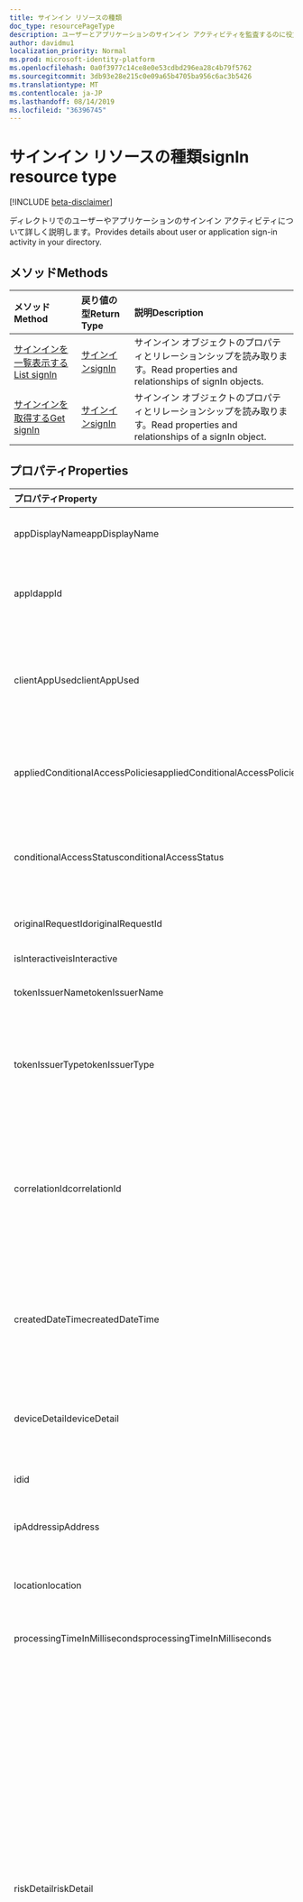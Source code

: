 ```yaml
---
title: サインイン リソースの種類
doc_type: resourcePageType
description: ユーザーとアプリケーションのサインイン アクティビティを監査するのに役立つ Microsoft Graph API (REST) のサインイン リソースについて説明します (ベータ版)。
author: davidmu1
localization_priority: Normal
ms.prod: microsoft-identity-platform
ms.openlocfilehash: 0a0f3977c14ce8e0e53cdbd296ea28c4b79f5762
ms.sourcegitcommit: 3db93e28e215c0e09a65b4705ba956c6ac3b5426
ms.translationtype: MT
ms.contentlocale: ja-JP
ms.lasthandoff: 08/14/2019
ms.locfileid: "36396745"
---
```

# <a name="signin-resource-type"></a><span data-ttu-id="628e2-103">サインイン リソースの種類</span><span class="sxs-lookup"><span data-stu-id="628e2-103">signIn resource type</span></span>

[!INCLUDE [beta-disclaimer](../../includes/beta-disclaimer.md)]

<span data-ttu-id="628e2-104">ディレクトリでのユーザーやアプリケーションのサインイン アクティビティについて詳しく説明します。</span><span class="sxs-lookup"><span data-stu-id="628e2-104">Provides details about user or application sign-in activity in your directory.</span></span> 

## <a name="methods"></a><span data-ttu-id="628e2-105">メソッド</span><span class="sxs-lookup"><span data-stu-id="628e2-105">Methods</span></span>

| <span data-ttu-id="628e2-106">メソッド</span><span class="sxs-lookup"><span data-stu-id="628e2-106">Method</span></span>           | <span data-ttu-id="628e2-107">戻り値の型</span><span class="sxs-lookup"><span data-stu-id="628e2-107">Return Type</span></span>    |<span data-ttu-id="628e2-108">説明</span><span class="sxs-lookup"><span data-stu-id="628e2-108">Description</span></span>|
|:---------------|:--------|:----------|
|[<span data-ttu-id="628e2-109">サインインを一覧表示する</span><span class="sxs-lookup"><span data-stu-id="628e2-109">List signIn</span></span>](../api/signin-list.md) | [<span data-ttu-id="628e2-110">サインイン</span><span class="sxs-lookup"><span data-stu-id="628e2-110">signIn</span></span>](signin.md) |<span data-ttu-id="628e2-111">サインイン オブジェクトのプロパティとリレーションシップを読み取ります。</span><span class="sxs-lookup"><span data-stu-id="628e2-111">Read properties and relationships of signIn objects.</span></span>|
|[<span data-ttu-id="628e2-112">サインインを取得する</span><span class="sxs-lookup"><span data-stu-id="628e2-112">Get signIn</span></span>](../api/signin-get.md) | [<span data-ttu-id="628e2-113">サインイン</span><span class="sxs-lookup"><span data-stu-id="628e2-113">signIn</span></span>](signin.md) |<span data-ttu-id="628e2-114">サインイン オブジェクトのプロパティとリレーションシップを読み取ります。</span><span class="sxs-lookup"><span data-stu-id="628e2-114">Read properties and relationships of a signIn object.</span></span>|

## <a name="properties"></a><span data-ttu-id="628e2-115">プロパティ</span><span class="sxs-lookup"><span data-stu-id="628e2-115">Properties</span></span>
| <span data-ttu-id="628e2-116">プロパティ</span><span class="sxs-lookup"><span data-stu-id="628e2-116">Property</span></span>     | <span data-ttu-id="628e2-117">型</span><span class="sxs-lookup"><span data-stu-id="628e2-117">Type</span></span>   |<span data-ttu-id="628e2-118">説明</span><span class="sxs-lookup"><span data-stu-id="628e2-118">Description</span></span>|
|:---------------|:--------|:----------|
|<span data-ttu-id="628e2-119">appDisplayName</span><span class="sxs-lookup"><span data-stu-id="628e2-119">appDisplayName</span></span>|<span data-ttu-id="628e2-120">String</span><span class="sxs-lookup"><span data-stu-id="628e2-120">String</span></span>|<span data-ttu-id="628e2-121">Azure ポータルで表示されるアプリケーション名を参照します。</span><span class="sxs-lookup"><span data-stu-id="628e2-121">Refers to the application name displayed in the Azure Portal.</span></span>|
|<span data-ttu-id="628e2-122">appId</span><span class="sxs-lookup"><span data-stu-id="628e2-122">appId</span></span>|<span data-ttu-id="628e2-123">String</span><span class="sxs-lookup"><span data-stu-id="628e2-123">String</span></span>|<span data-ttu-id="628e2-124">Azure Active Directory でのアプリケーション ID を表す一意の GUID を参照します。</span><span class="sxs-lookup"><span data-stu-id="628e2-124">Refers to the Unique GUID representing Application Id in the Azure Active Directory.</span></span>|
|<span data-ttu-id="628e2-125">clientAppUsed</span><span class="sxs-lookup"><span data-stu-id="628e2-125">clientAppUsed</span></span>|<span data-ttu-id="628e2-126">String</span><span class="sxs-lookup"><span data-stu-id="628e2-126">String</span></span>|<span data-ttu-id="628e2-127">サインインに使用するレガシ クライアントを示します。例:</span><span class="sxs-lookup"><span data-stu-id="628e2-127">Provides the legacy client used for sign-in activty.E.g.</span></span> <span data-ttu-id="628e2-128">ブラウザー、Exchange Active Sync、先進認証クライアント、IMAP、MAPI、SMTP、POP が含まれます。</span><span class="sxs-lookup"><span data-stu-id="628e2-128">includes Browser, Exchange Active Sync,Modern clients, IMAP, MAPI, SMTP, POP.</span></span>|
|<span data-ttu-id="628e2-129">appliedConditionalAccessPolicies</span><span class="sxs-lookup"><span data-stu-id="628e2-129">appliedConditionalAccessPolicies</span></span>|<span data-ttu-id="628e2-130">[conditionalAccessPolicy](conditionalaccesspolicy.md) コレクション</span><span class="sxs-lookup"><span data-stu-id="628e2-130">[conditionalAccessPolicy](conditionalaccesspolicy.md) collection</span></span>|<span data-ttu-id="628e2-131">対応するサインイン アクティビティでトリガーされる条件付きアクセス ポリシーの一覧を示します。</span><span class="sxs-lookup"><span data-stu-id="628e2-131">Provides a list of conditional access policies that are triggered by the corresponding sign-in activity.</span></span>|
|<span data-ttu-id="628e2-132">conditionalAccessStatus</span><span class="sxs-lookup"><span data-stu-id="628e2-132">conditionalAccessStatus</span></span>|<span data-ttu-id="628e2-133">string</span><span class="sxs-lookup"><span data-stu-id="628e2-133">string</span></span>| <span data-ttu-id="628e2-134">トリガーされる条件付きアクセス ポリシーの状態を示します。</span><span class="sxs-lookup"><span data-stu-id="628e2-134">Provides the status of the conditional access policy triggered.</span></span> <span data-ttu-id="628e2-135">使用可能な値は、`success`、`failure`、`notApplied`、`unknownFutureValue` です。</span><span class="sxs-lookup"><span data-stu-id="628e2-135">Possible values are: `success`, `failure`, `notApplied`, `unknownFutureValue`.</span></span>|
|<span data-ttu-id="628e2-136">originalRequestId</span><span class="sxs-lookup"><span data-stu-id="628e2-136">originalRequestId</span></span>|<span data-ttu-id="628e2-137">String</span><span class="sxs-lookup"><span data-stu-id="628e2-137">String</span></span>|<span data-ttu-id="628e2-138">認証シーケンスで最初の要求の要求 ID です。</span><span class="sxs-lookup"><span data-stu-id="628e2-138">The request id of the first request in the authentication sequence.</span></span>|
|<span data-ttu-id="628e2-139">isInteractive</span><span class="sxs-lookup"><span data-stu-id="628e2-139">isInteractive</span></span>|<span data-ttu-id="628e2-140">Boolean</span><span class="sxs-lookup"><span data-stu-id="628e2-140">Boolean</span></span>|<span data-ttu-id="628e2-141">サインインが対話型かどうかを示します。</span><span class="sxs-lookup"><span data-stu-id="628e2-141">Indicates if a signIn is interactive or not.</span></span>|
|<span data-ttu-id="628e2-142">tokenIssuerName</span><span class="sxs-lookup"><span data-stu-id="628e2-142">tokenIssuerName</span></span>|<span data-ttu-id="628e2-143">String</span><span class="sxs-lookup"><span data-stu-id="628e2-143">String</span></span>|<span data-ttu-id="628e2-144">ID プロバイダーの名前 (例: sts.microsoft.com) </span><span class="sxs-lookup"><span data-stu-id="628e2-144">Name of the identity Provider (e.g. sts.microsoft.com)</span></span>|
|<span data-ttu-id="628e2-145">tokenIssuerType</span><span class="sxs-lookup"><span data-stu-id="628e2-145">tokenIssuerType</span></span>|<span data-ttu-id="628e2-146">String</span><span class="sxs-lookup"><span data-stu-id="628e2-146">String</span></span>|<span data-ttu-id="628e2-147">identityProvider の種類を示します。</span><span class="sxs-lookup"><span data-stu-id="628e2-147">Provides the type of identityProvider.</span></span> <span data-ttu-id="628e2-148">使用可能な値は、`AzureAD`、`ADFederationServices`、`UnknownFutureValue` です。</span><span class="sxs-lookup"><span data-stu-id="628e2-148">Possible values are `AzureAD`, `ADFederationServices`, `UnknownFutureValue`.</span></span>|
|<span data-ttu-id="628e2-149">correlationId</span><span class="sxs-lookup"><span data-stu-id="628e2-149">correlationId</span></span>|<span data-ttu-id="628e2-150">String</span><span class="sxs-lookup"><span data-stu-id="628e2-150">String</span></span>|<span data-ttu-id="628e2-151">サインインが開始されるときに、クライアントから送信される ID を参照します。</span><span class="sxs-lookup"><span data-stu-id="628e2-151">Refers to the ID that's sent from the client when the sign-in is initiated.</span></span> <span data-ttu-id="628e2-152">これは、ヘルプデスクまたはサポートに問い合わせをするときに、対応するサインイン アクティビティのトラブルシューティングに使用されます。</span><span class="sxs-lookup"><span data-stu-id="628e2-152">This is used for troubleshooting the corresponding sign-in activity when calling helpdesk or support.</span></span>|
|<span data-ttu-id="628e2-153">createdDateTime</span><span class="sxs-lookup"><span data-stu-id="628e2-153">createdDateTime</span></span>|<span data-ttu-id="628e2-154">DateTimeOffset</span><span class="sxs-lookup"><span data-stu-id="628e2-154">DateTimeOffset</span></span>|<span data-ttu-id="628e2-155">サインインが開始された日付を示します。</span><span class="sxs-lookup"><span data-stu-id="628e2-155">Provides the date and time the sign-in was initiated.</span></span> <span data-ttu-id="628e2-156">Timestamp 型は、常に UTC 時間です。</span><span class="sxs-lookup"><span data-stu-id="628e2-156">The Timestamp type is always in UTC time.</span></span> <span data-ttu-id="628e2-157">たとえば、2014 年 1 月 1 日午前 0 時 (UTC) は、次のようになります。`'2014-01-01T00:00:00Z'`</span><span class="sxs-lookup"><span data-stu-id="628e2-157">For example, midnight UTC on Jan 1, 2014 would look like this: `'2014-01-01T00:00:00Z'`</span></span>|
|<span data-ttu-id="628e2-158">deviceDetail</span><span class="sxs-lookup"><span data-stu-id="628e2-158">deviceDetail</span></span>|[<span data-ttu-id="628e2-159">deviceDetail</span><span class="sxs-lookup"><span data-stu-id="628e2-159">deviceDetail</span></span>](devicedetail.md)|<span data-ttu-id="628e2-160">サインインが発生した場所からデバイスの情報を提供します。</span><span class="sxs-lookup"><span data-stu-id="628e2-160">Provides the device information from where the sign-in occurred.</span></span> <span data-ttu-id="628e2-161">これは、deviceId、OS、ブラウザーなどの情報が含まれます。</span><span class="sxs-lookup"><span data-stu-id="628e2-161">It inclules information like deviceId, OS, browser.</span></span> |
|<span data-ttu-id="628e2-162">id</span><span class="sxs-lookup"><span data-stu-id="628e2-162">id</span></span>|<span data-ttu-id="628e2-163">String</span><span class="sxs-lookup"><span data-stu-id="628e2-163">String</span></span>|<span data-ttu-id="628e2-164">サインイン アクティビティを表す一意の ID を示します。</span><span class="sxs-lookup"><span data-stu-id="628e2-164">Indicates unique ID representing the sign-in activity.</span></span>|
|<span data-ttu-id="628e2-165">ipAddress</span><span class="sxs-lookup"><span data-stu-id="628e2-165">ipAddress</span></span>|<span data-ttu-id="628e2-166">String</span><span class="sxs-lookup"><span data-stu-id="628e2-166">String</span></span>|<span data-ttu-id="628e2-167">サインインが発生した場所から、クライアントの IP アドレスを提供します。</span><span class="sxs-lookup"><span data-stu-id="628e2-167">Provides the IP address of the client from where the sign-in occurred.</span></span>|
|<span data-ttu-id="628e2-168">location</span><span class="sxs-lookup"><span data-stu-id="628e2-168">location</span></span>|[<span data-ttu-id="628e2-169">signInLocation</span><span class="sxs-lookup"><span data-stu-id="628e2-169">signInLocation</span></span>](signinlocation.md)|<span data-ttu-id="628e2-170">サインインが発生した場所から市区町村、都道府県、2 文字の国コードを示します。</span><span class="sxs-lookup"><span data-stu-id="628e2-170">Provides the city, state and 2 letter country code from where the sign-in occurred.</span></span>|
|<span data-ttu-id="628e2-171">processingTimeInMilliseconds</span><span class="sxs-lookup"><span data-stu-id="628e2-171">processingTimeInMilliseconds</span></span>|<span data-ttu-id="628e2-172">Int</span><span class="sxs-lookup"><span data-stu-id="628e2-172">Int</span></span>|<span data-ttu-id="628e2-173">要求処理時間を AD STS のミリ秒単位で示します。</span><span class="sxs-lookup"><span data-stu-id="628e2-173">Provides the request processing time in milliseconds in AD STS</span></span>|
|<span data-ttu-id="628e2-174">riskDetail</span><span class="sxs-lookup"><span data-stu-id="628e2-174">riskDetail</span></span>|`riskDetail`|<span data-ttu-id="628e2-175">リスクの高いユーザー、サインイン、リスク イベントのいずれかの特定の状態の背後にある「理由」について示します。</span><span class="sxs-lookup"><span data-stu-id="628e2-175">Provides the 'reason' behind a specific state of a risky user, sign-in or a risk event.</span></span> <span data-ttu-id="628e2-176">使用可能な値: `none`、`adminGeneratedTemporaryPassword`、`userPerformedSecuredPasswordChange`、`userPerformedSecuredPasswordReset`、`adminConfirmedSigninSafe`、`aiConfirmedSigninSafe`、`userPassedMFADrivenByRiskBasedPolicy`、`adminDismissedAllRiskForUser`、`adminConfirmedSigninCompromised`、`unknownFutureValue`。</span><span class="sxs-lookup"><span data-stu-id="628e2-176">The possible values are: `none`, `adminGeneratedTemporaryPassword`, `userPerformedSecuredPasswordChange`, `userPerformedSecuredPasswordReset`, `adminConfirmedSigninSafe`, `aiConfirmedSigninSafe`, `userPassedMFADrivenByRiskBasedPolicy`, `adminDismissedAllRiskForUser`, `adminConfirmedSigninCompromised`, `unknownFutureValue`.</span></span> <span data-ttu-id="628e2-177">値 `none` は、ユーザーについて実行されたアクションまたはサインインが今のところないことを意味しています。</span><span class="sxs-lookup"><span data-stu-id="628e2-177">The value `none` means that no action has been performed on the user or sign-in so far.</span></span> <span data-ttu-id="628e2-178">**注:** このプロパティの詳細は、Azure AD Premium P2 のお客様のみ利用可能です。</span><span class="sxs-lookup"><span data-stu-id="628e2-178">**Note:** Details for this property are only available for Azure AD Premium P2 customers.</span></span> <span data-ttu-id="628e2-179">その他のお客様には `hidden` が返されます。</span><span class="sxs-lookup"><span data-stu-id="628e2-179">All other customers will be returned `hidden`.</span></span>|
|<span data-ttu-id="628e2-180">riskLevelAggregated</span><span class="sxs-lookup"><span data-stu-id="628e2-180">riskLevelAggregated</span></span>|`riskLevel`|<span data-ttu-id="628e2-181">集計されたリスク レベルを示します。</span><span class="sxs-lookup"><span data-stu-id="628e2-181">Provides the aggregated risk level.</span></span> <span data-ttu-id="628e2-182">使用可能な値: `none`、`low`、`medium`、`high`、`hidden`、`unknownFutureValue`。</span><span class="sxs-lookup"><span data-stu-id="628e2-182">The possible values are: `none`, `low`, `medium`, `high`, `hidden`, and `unknownFutureValue`.</span></span> <span data-ttu-id="628e2-183">値 `hidden` は、ユーザーまたはサインインが Azure AD Identity Protection で有効になっていないことを意味します。</span><span class="sxs-lookup"><span data-stu-id="628e2-183">The value `hidden` means the user or sign-in was not enabled for Azure AD Identity Protection.</span></span> <span data-ttu-id="628e2-184">**注:** このプロパティの詳細は、Azure AD Premium P2 のお客様のみ利用可能です。</span><span class="sxs-lookup"><span data-stu-id="628e2-184">**Note:** Details for this property are only available for Azure AD Premium P2 customers.</span></span> <span data-ttu-id="628e2-185">その他のお客様には `hidden` が返されます。</span><span class="sxs-lookup"><span data-stu-id="628e2-185">All other customers will be returned `hidden`.</span></span>|
|<span data-ttu-id="628e2-186">riskLevelDuringSignIn</span><span class="sxs-lookup"><span data-stu-id="628e2-186">riskLevelDuringSignIn</span></span>|`riskLevel`|<span data-ttu-id="628e2-187">サインイン時のリスク レベルを示します。</span><span class="sxs-lookup"><span data-stu-id="628e2-187">Provides the risk level during sign-in.</span></span> <span data-ttu-id="628e2-188">使用可能な値: `none`、`low`、`medium`、`high`、`hidden`、`unknownFutureValue`。</span><span class="sxs-lookup"><span data-stu-id="628e2-188">The possible values are: `none`, `low`, `medium`, `high`, `hidden`, and `unknownFutureValue`.</span></span> <span data-ttu-id="628e2-189">値 `hidden` は、ユーザーまたはサインインが Azure AD Identity Protection で有効になっていないことを意味します。</span><span class="sxs-lookup"><span data-stu-id="628e2-189">The value `hidden` means the user or sign-in was not enabled for Azure AD Identity Protection.</span></span> <span data-ttu-id="628e2-190">**注:** このプロパティの詳細は、Azure AD Premium P2 のお客様のみ利用可能です。</span><span class="sxs-lookup"><span data-stu-id="628e2-190">**Note:** Details for this property are only available for Azure AD Premium P2 customers.</span></span> <span data-ttu-id="628e2-191">その他のお客様には `hidden` が返されます。</span><span class="sxs-lookup"><span data-stu-id="628e2-191">All other customers will be returned `hidden`.</span></span>|
|<span data-ttu-id="628e2-192">riskEventTypes</span><span class="sxs-lookup"><span data-stu-id="628e2-192">riskEventTypes</span></span>|<span data-ttu-id="628e2-193">`riskEventType` コレクション</span><span class="sxs-lookup"><span data-stu-id="628e2-193">`riskEventType` collection</span></span>|<span data-ttu-id="628e2-194">サインインに関連付けられているリスク イベントの種類の一覧を示します。</span><span class="sxs-lookup"><span data-stu-id="628e2-194">Provides the list of risk event types associated with the sign-in.</span></span> <span data-ttu-id="628e2-195">使用可能な値: `unlikelyTravel`、`anonymizedIPAddress`、`maliciousIPAddress`、`unfamiliarFeatures`、`malwareInfectedIPAddress`、`suspiciousIPAddress`、`leakedCredentials`、`investigationsThreatIntelligence`、`generic`、`unknownFutureValue`。</span><span class="sxs-lookup"><span data-stu-id="628e2-195">The possible values are: `unlikelyTravel`, `anonymizedIPAddress`, `maliciousIPAddress`, `unfamiliarFeatures`, `malwareInfectedIPAddress`, `suspiciousIPAddress`, `leakedCredentials`, `investigationsThreatIntelligence`,  `generic`, and `unknownFutureValue`.</span></span>|
|<span data-ttu-id="628e2-196">riskState</span><span class="sxs-lookup"><span data-stu-id="628e2-196">riskState</span></span>|`riskState`|<span data-ttu-id="628e2-197">リスクの高いユーザー、サインイン、リスク イベントの「リスクの状態」について示します。</span><span class="sxs-lookup"><span data-stu-id="628e2-197">Provides the 'risk state' of a risky user, sign-in or a risk event.</span></span> <span data-ttu-id="628e2-198">使用可能な値: `none`、`confirmedSafe`、`remediated`、`dismissed`、`atRisk`、`confirmedCompromised`、`unknownFutureValue`。</span><span class="sxs-lookup"><span data-stu-id="628e2-198">The possible values are: `none`, `confirmedSafe`, `remediated`, `dismissed`, `atRisk`, `confirmedCompromised`, `unknownFutureValue`.</span></span>|
|<span data-ttu-id="628e2-199">mfaDetail</span><span class="sxs-lookup"><span data-stu-id="628e2-199">mfaDetail</span></span>|[<span data-ttu-id="628e2-200">mfaDetail</span><span class="sxs-lookup"><span data-stu-id="628e2-200">mfaDetail</span></span>](mfadetail.md)|<span data-ttu-id="628e2-201">MFA が必要か、対応するサインインの MFA の状態など MFA 関連の情報を提供します。</span><span class="sxs-lookup"><span data-stu-id="628e2-201">Provides the MFA related information like MFA Required, MFA Status for the corresponding sign-in.</span></span>|
|<span data-ttu-id="628e2-202">networkLocationDetails</span><span class="sxs-lookup"><span data-stu-id="628e2-202">networkLocationDetails</span></span>|<span data-ttu-id="628e2-203">[networkLocationDetail](networklocationdetail.md) コレクション</span><span class="sxs-lookup"><span data-stu-id="628e2-203">[networkLocationDetail](networklocationdetail.md) collection</span></span>|<span data-ttu-id="628e2-204">ネットワーク上の場所について詳細を示します。</span><span class="sxs-lookup"><span data-stu-id="628e2-204">Provides details about the network location.</span></span>|
|<span data-ttu-id="628e2-205">status</span><span class="sxs-lookup"><span data-stu-id="628e2-205">status</span></span>|[<span data-ttu-id="628e2-206">signInStatus</span><span class="sxs-lookup"><span data-stu-id="628e2-206">signInStatus</span></span>](signinstatus.md)|<span data-ttu-id="628e2-207">サインイン状態について示します。</span><span class="sxs-lookup"><span data-stu-id="628e2-207">Provides the sign-in status.</span></span> <span data-ttu-id="628e2-208">使用可能な値は、`Success`、`Failure` です。</span><span class="sxs-lookup"><span data-stu-id="628e2-208">Possible values include `Success` and `Failure`.</span></span>|
|<span data-ttu-id="628e2-209">userDisplayName</span><span class="sxs-lookup"><span data-stu-id="628e2-209">userDisplayName</span></span>|<span data-ttu-id="628e2-210">String</span><span class="sxs-lookup"><span data-stu-id="628e2-210">String</span></span>|<span data-ttu-id="628e2-211">ユーザーの表示名を示します。</span><span class="sxs-lookup"><span data-stu-id="628e2-211">Indicates the display Name of the User.</span></span>|
|<span data-ttu-id="628e2-212">userId</span><span class="sxs-lookup"><span data-stu-id="628e2-212">userId</span></span>|<span data-ttu-id="628e2-213">String</span><span class="sxs-lookup"><span data-stu-id="628e2-213">String</span></span>|<span data-ttu-id="628e2-214">ユーザーのユーザー ID を示します。</span><span class="sxs-lookup"><span data-stu-id="628e2-214">Indicates the userId of the user.</span></span>|
|<span data-ttu-id="628e2-215">userPrincipalName</span><span class="sxs-lookup"><span data-stu-id="628e2-215">userPrincipalName</span></span>|<span data-ttu-id="628e2-216">String</span><span class="sxs-lookup"><span data-stu-id="628e2-216">String</span></span>|<span data-ttu-id="628e2-217">ユーザーの UPN を示します。</span><span class="sxs-lookup"><span data-stu-id="628e2-217">Indicates the UPN of the user.</span></span>|
|<span data-ttu-id="628e2-218">resourceDisplayName</span><span class="sxs-lookup"><span data-stu-id="628e2-218">resourceDisplayName</span></span>|<span data-ttu-id="628e2-219">String</span><span class="sxs-lookup"><span data-stu-id="628e2-219">String</span></span>|<span data-ttu-id="628e2-220">ユーザーがサインインしているリソースの名前を示します。</span><span class="sxs-lookup"><span data-stu-id="628e2-220">Indicates the name of the resource that the user signed into</span></span>|
|<span data-ttu-id="628e2-221">resourceId</span><span class="sxs-lookup"><span data-stu-id="628e2-221">resourceId</span></span>|<span data-ttu-id="628e2-222">String</span><span class="sxs-lookup"><span data-stu-id="628e2-222">String</span></span>|<span data-ttu-id="628e2-223">ユーザーがサインインしているリソースの ID を示します。</span><span class="sxs-lookup"><span data-stu-id="628e2-223">Indicates the Id of the resource that the user signed into.</span></span>|
|<span data-ttu-id="628e2-224">authenticationMethodsUsed</span><span class="sxs-lookup"><span data-stu-id="628e2-224">authenticationMethodsUsed</span></span>|<span data-ttu-id="628e2-225">String</span><span class="sxs-lookup"><span data-stu-id="628e2-225">String</span></span>|<span data-ttu-id="628e2-226">使用される認証方法の一覧を示します</span><span class="sxs-lookup"><span data-stu-id="628e2-226">Indicates the list of Authentication methods used</span></span>|

## <a name="relationships"></a><span data-ttu-id="628e2-227">関係</span><span class="sxs-lookup"><span data-stu-id="628e2-227">Relationships</span></span>
<span data-ttu-id="628e2-228">なし</span><span class="sxs-lookup"><span data-stu-id="628e2-228">None</span></span>


## <a name="json-representation"></a><span data-ttu-id="628e2-229">JSON 表記</span><span class="sxs-lookup"><span data-stu-id="628e2-229">JSON representation</span></span>

<span data-ttu-id="628e2-230">以下は、リソースの JSON 表記です。</span><span class="sxs-lookup"><span data-stu-id="628e2-230">Here is a JSON representation of the resource.</span></span>

<!-- {
  "blockType": "resource",
  "optionalProperties": [

  ],
  "@odata.type": "microsoft.graph.signIn"
}-->

```json
{
  "id": "String (identifier)",
  "createdDateTime": "String (timestamp)",
  "userDisplayName": "String",
  "userPrincipalName": "String",
  "userId": "String",
  "appDisplayName": "String",
  "appId": "String",
  "ipAddress": "String",
  "clientAppUsed": "String",
  "mfaDetail": {"@odata.type": "microsoft.graph.mfaDetail"},
  "correlationId": "String",
  "conditionalAccessStatus": "string",
  "appliedConditionalAccessPolicies": [{"@odata.type": "microsoft.graph.appliedConditionalAccessPolicy"}],
  "originalRequestId": "String",
  "isInteractive": "String",
  "tokenIssuerName": "String",
  "tokenIssuerType": "String",
  "deviceDetail": {"@odata.type": "microsoft.graph.deviceDetail"},
  "location": {"@odata.type": "microsoft.graph.signInLocation"},
  "riskDetail": "string",
  "riskLevelAggregated": "string",
  "riskLevelDuringSignIn": "string",
  "riskState": "string",
  "riskEventTypes": ["String"],
  "resourceDisplayName": "string",
  "resourceId": "string",
  "authenticationMethodsUsed": "string",
  "status": {"@odata.type": "microsoft.graph.signInStatus"},
  "processingTimeInMilliseconds": 12356,
  "networkLocationDetails": [{"@odata.type": "microsoft.graph.networkLocationDetail"}]
}

```

<!-- uuid: 8fcb5dbc-d5aa-4681-8e31-b001d5168d79
2015-10-25 14:57:30 UTC -->
<!-- {
  "type": "#page.annotation",
  "description": "signIn resource",
  "keywords": "",
  "section": "documentation",
  "tocPath": ""
}-->
